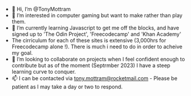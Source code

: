 - 👋 Hi, I’m @TonyMottram
- 👀 I’m interested in computer gaming but want to make rather than play them.
- 🌱 I’m currently learning Javascript to get me off the blocks, and have signed up to 'The Odin Project', 'Freecodecamp' and 'Khan Academy'
-  The cirriculum for each of these sites is extensive (3,000hrs for Freecodecamp alone !). There is much i need to do in order to acheive my goal. 
- 💞️ I’m looking to collaborate on projects when I feel confident enough to contribute but as of the moment (Septrmber 2023) I have a steep learning curve to conquer.
- 📫 I can be contacted via tony.mottram@rocketmail.com - Please be patient as I may take a day or two to respond.

<!---
TonyMottram/TonyMottram is a ✨ special ✨ repository because its `README.md` (this file) appears on your GitHub profile.
You can click the Preview link to take a look at your changes.
--->

